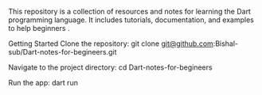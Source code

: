 This repository is a collection of resources and notes for learning the Dart programming language. It includes tutorials, documentation, and examples to help beginners .

Getting Started
Clone the repository: git clone git@github.com:Bishal-sub/Dart-notes-for-begineers.git

Navigate to the project directory: cd Dart-notes-for-begineers

Run the app: dart run
